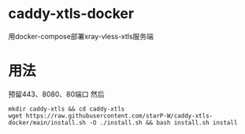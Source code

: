 # caddy-xtls-docker
用docker-compose部署xray-vless-xtls服务端
# 用法
预留443、8080、80端口
然后
```
mkdir caddy-xtls && cd caddy-xtls
wget https://raw.githubusercontent.com/starP-W/caddy-xtls-docker/main/install.sh -O ./install.sh && bash install.sh install
```
